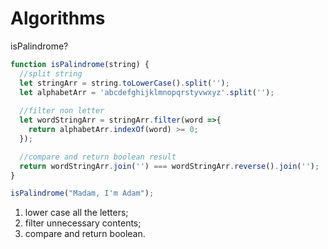 # Algorithms

isPalindrome?

```javascript
function isPalindrome(string) {
  //split string 
  let stringArr = string.toLowerCase().split('');
  let alphabetArr = 'abcdefghijklmnopqrstyvwxyz'.split('');
  
  //filter non letter
  let wordStringArr = stringArr.filter(word =>{
    return alphabetArr.indexOf(word) >= 0; 
  });

  //compare and return boolean result
  return wordStringArr.join('') === wordStringArr.reverse().join('');
}

isPalindrome("Madam, I'm Adam");
```

1. lower case all the letters;
2. filter unnecessary contents;
3. compare and return boolean.



